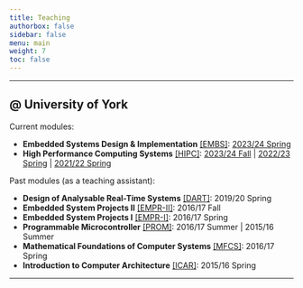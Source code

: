 ```yaml
---
title: Teaching
authorbox: false
sidebar: false
menu: main
weight: 7
toc: false
---
```


---

## @ University of York

Current modules:

- **Embedded Systems Design & Implementation** <u>[EMBS]</u>: [2023/24 Spring](https://www.york.ac.uk/students/studying/manage/programmes/module-catalogue/module/COM00003H/2023-24)
- **High Performance Computing Systems** <u>[HIPC]</u>: [2023/24 Fall](https://www.york.ac.uk/students/studying/manage/programmes/module-catalogue/module/COM00036H/latest/) | [2022/23 Spring](https://www.york.ac.uk/students/studying/manage/programmes/module-catalogue/module/COM00036H/2022-23) | [2021/22 Spring](https://www.york.ac.uk/students/studying/manage/programmes/module-catalogue/module/COM00036H/2021-22)


Past modules (as a teaching assistant):
- **Design of Analysable Real-Time Systems** <u>[DART]</u>: 2019/20 Spring
- **Embedded System Projects II** <u>[EMPR-II]</u>: 2016/17 Fall 
- **Embedded System Projects I** <u>[EMPR-I]</u>: 2016/17 Spring
- **Programmable Microcontroller** <u>[PROM]</u>: 2016/17 Summer | 2015/16 Summer
- **Mathematical Foundations of Computer Systems** <u>[MFCS]</u>: 2016/17 Spring 
- **Introduction to Computer Architecture** <u>[ICAR]</u>: 2015/16 Spring

---
